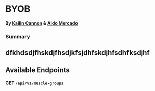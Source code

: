 # BYOB
#### By [Kailin Cannon](https://github.com/Kc2693) & [Aldo Mercado](https://github.com/amercado1014)

### Summary  
dfkhdsdjfhskdjfhsdjkfsjdhfskdjhfsdhfksdjhf
---



## Available Endpoints
#### GET `/api/v1/muscle-groups`  


